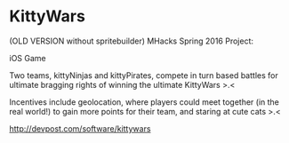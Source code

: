 # KittyWars
(OLD VERSION without spritebuilder)
MHacks Spring 2016 Project:

iOS Game

Two teams, kittyNinjas and kittyPirates, compete in turn based battles for ultimate bragging rights of winning the ultimate KittyWars >.<

Incentives include geolocation, where players could meet together (in the real world!) to gain more points for their team, and staring at cute cats >.<

http://devpost.com/software/kittywars
